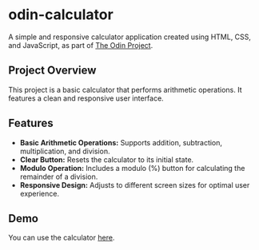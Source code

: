 # odin-calculator

A simple and responsive calculator application created using HTML, CSS, and JavaScript, as part of [The Odin Project](https://www.theodinproject.com/about).

## Project Overview

This project is a basic calculator that performs arithmetic operations. It features a clean and responsive user interface.

## Features

- **Basic Arithmetic Operations:** Supports addition, subtraction, multiplication, and division.
- **Clear Button:** Resets the calculator to its initial state.
- **Modulo Operation:** Includes a modulo (%) button for calculating the remainder of a division.
- **Responsive Design:** Adjusts to different screen sizes for optimal user experience.

## Demo

You can use the calculator [here](https://everesh.github.io/odin-calculator/).

